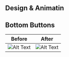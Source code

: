 ## Design & Animatin
## Bottom Buttons

| Before   |    After      |
|----------|:-------------:|
| ![Alt Text](https://media.giphy.com/media/XEOZKGteqQrslDsaEY/giphy.gif) |  ![Alt Text](https://media.giphy.com/media/KAjbc76iiaJplKYCCU/giphy.gif) |

